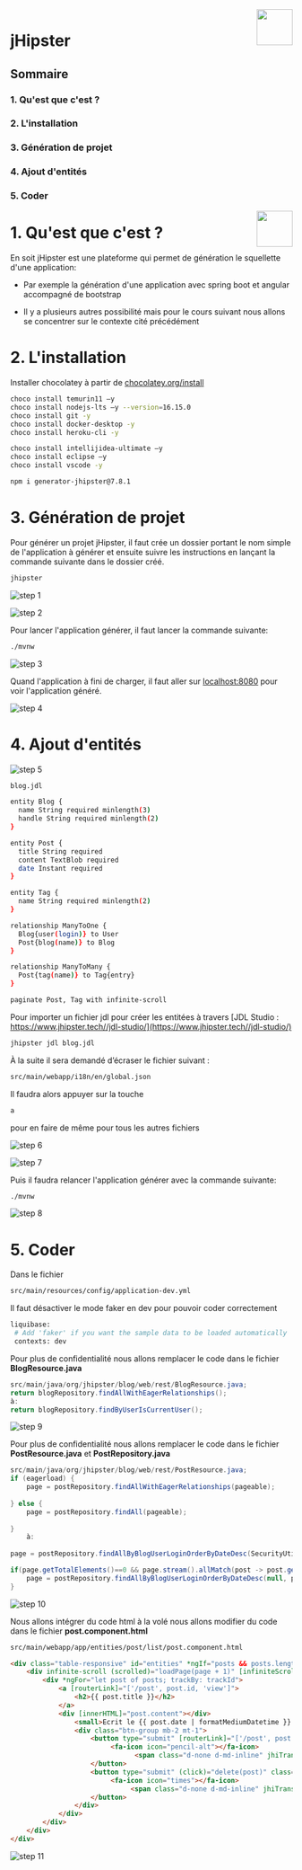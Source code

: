 <img src="https://www.pnglib.com/wp-content/uploads/2020/08/jhipster-logo_5f33f6a91ec80.png" align="right" style="height: 64px"/>

# jHipster 
## Sommaire
### 1. Qu'est que c'est ?
### 2. L'installation
### 3. Génération de projet
### 4. Ajout d'entités
### 5. Coder

<img src="https://www.pnglib.com/wp-content/uploads/2020/08/jhipster-logo_5f33f6a91ec80.png" align="right" style="height: 64px"/>

# 1. Qu'est que c'est ? 
En soit jHipster est une plateforme qui permet de génération le squellette d'une application:

* Par exemple la génération d'une application avec spring boot et angular accompagné de bootstrap

* Il y a plusieurs autres possibilité mais pour le cours suivant nous allons se concentrer sur le contexte cité précédément


# 2. L'installation 

Installer chocolatey à partir de  [chocolatey.org/install](https://chocolatey.org/install)

```bash
choco install temurin11 –y
choco install nodejs-lts –y --version=16.15.0
choco install git -y
choco install docker-desktop -y
choco install heroku-cli -y

choco install intellijidea-ultimate –y
choco install eclipse –y
choco install vscode -y

npm i generator-jhipster@7.8.1
```

# 3. Génération de projet 

Pour générer un projet jHipster, il faut crée un dossier portant le nom simple de l'application à générer et ensuite suivre les instructions en lançant la commande suivante dans le dossier créé.

```bash
jhipster
```
![step 1](./Image1.png) 

![step 2](./Image2.png) 

Pour lancer l'application générer, il faut lancer la commande suivante: 

```bash
./mvnw
```

![step 3](./Image3.png) 

Quand l'application à fini de charger, il faut aller sur  [localhost:8080](https://localhost:8080) pour voir l'application généré.

![step 4](./Image4.png) 


# 4. Ajout d'entités

![step 5](./Image5.png)

```bash
blog.jdl

entity Blog {
  name String required minlength(3)
  handle String required minlength(2)
}

entity Post {
  title String required
  content TextBlob required
  date Instant required
}

entity Tag {
  name String required minlength(2)
}

relationship ManyToOne {
  Blog{user(login)} to User
  Post{blog(name)} to Blog
}

relationship ManyToMany {
  Post{tag(name)} to Tag{entry}
}

paginate Post, Tag with infinite-scroll
```

Pour importer un fichier jdl pour créer les entitées à travers [JDL Studio : https://www.jhipster.tech//jdl-studio/](https://www.jhipster.tech//jdl-studio/)
```bash
jhipster jdl blog.jdl
```

À la suite il sera demandé d’écraser le fichier suivant : 

```bash
src/main/webapp/i18n/en/global.json
```

Il faudra alors appuyer sur la touche 

```bash
a
```

pour en faire de même pour tous les autres fichiers

![step 6](./Image6.png)

![step 7](./Image7.png)

Puis il faudra relancer l'application générer avec la commande suivante: 

```bash
./mvnw
```
![step 8](./Image8.png)


# 5. Coder

Dans le fichier 

```bash
src/main/resources/config/application-dev.yml
```

Il faut désactiver le mode faker en dev pour pouvoir coder correctement

```bash
liquibase:
 # Add 'faker' if you want the sample data to be loaded automatically
 contexts: dev
```

Pour plus de confidentialité nous allons remplacer le code dans le fichier  **BlogResource.java**

```java
src/main/java/org/jhipster/blog/web/rest/BlogResource.java;
return blogRepository.findAllWithEagerRelationships();	
à:
return blogRepository.findByUserIsCurrentUser();

```

![step 9](./Image9.png)

Pour plus de confidentialité nous allons remplacer le code dans le fichier  **PostResource.java** et **PostRepository.java** 

```java
src/main/java/org/jhipster/blog/web/rest/PostResource.java;
if (eagerload) {    
    page = postRepository.findAllWithEagerRelationships(pageable);
    
} else {
    page = postRepository.findAll(pageable);
    
}	
    à:
    
page = postRepository.findAllByBlogUserLoginOrderByDateDesc(SecurityUtils.getCurrentUserLogin().orElse(null), pageable);

if(page.getTotalElements()==0 && page.stream().allMatch(post -> post.getBlog()==null)){ /* When no username is set with faked data as example */
    page = postRepository.findAllByBlogUserLoginOrderByDateDesc(null, pageable); 
}

```
![step 10](./Image10.png)

Nous allons intégrer du code html à la volé nous allons modifier du code dans le fichier  **post.component.html**

```html
src/main/webapp/app/entities/post/list/post.component.html

<div class="table-responsive" id="entities" *ngIf="posts && posts.length > 0">
    <div infinite-scroll (scrolled)="loadPage(page + 1)" [infiniteScrollDisabled]="page >= links['last']" [infiniteScrollDistance]="0">
        <div *ngFor="let post of posts; trackBy: trackId">
            <a [routerLink]="['/post', post.id, 'view']">
                <h2>{{ post.title }}</h2>
            </a>
            <div [innerHTML]="post.content"></div>
                <small>Ecrit le {{ post.date | formatMediumDatetime }} par {{ post.blog?.user?.login }}</small>
                <div class="btn-group mb-2 mt-1">
                    <button type="submit" [routerLink]="['/post', post.id, 'edit']" class="btn btn-primary btn-sm" data-cy="entityEditButton">
                         <fa-icon icon="pencil-alt"></fa-icon>
                               <span class="d-none d-md-inline" jhiTranslate="entity.action.edit">Edit</span>
                    </button>
                    <button type="submit" (click)="delete(post)" class="btn btn-danger btn-sm" data-cy="entityDeleteButton">
                         <fa-icon icon="times"></fa-icon>
                              <span class="d-none d-md-inline" jhiTranslate="entity.action.delete">Delete</span>
                    </button>
                </div>
            </div>
        </div>
    </div>
</div>

```

![step 11](./Image11.png)

